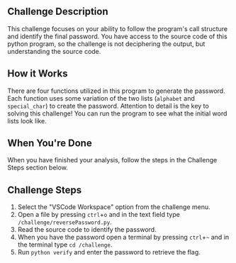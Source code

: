 ## Challenge Description
This challenge focuses on your ability to follow the program's call structure and identify the final password. You have access to the source code of this python program, so the challenge is not deciphering the output, but understanding the source code.

## How it Works
There are four functions utilized in this program to generate the password. Each function uses some variation of the two lists (```alphabet``` and ```special_char```) to create the password. Attention to detail is the key to solving this challenge! You can run the program to see what the initial word lists look like.

## When You're Done
When you have finished your analysis, follow the steps in the Challenge Steps section below.

## Challenge Steps
1. Select the "VSCode Workspace" option from the challenge menu.
2. Open a file by pressing ```ctrl```+```o``` and in the text field type ```/challenge/reversePassword.py```.
3. Read the source code to identify the password.
4. When you have the password open a terminal by pressing ```ctrl```+```~``` and in the terminal type ```cd /challenge```.
5. Run ```python verify``` and enter the password to retrieve the flag.